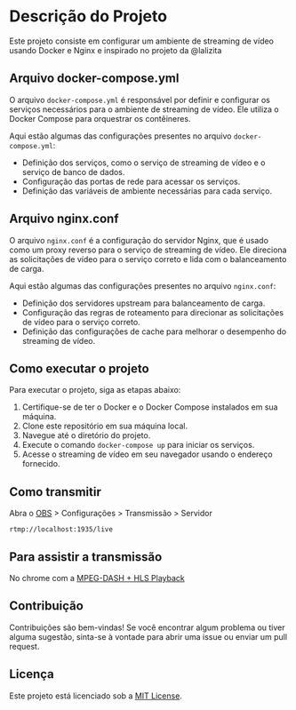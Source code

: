 # Descrição do Projeto

Este projeto consiste em configurar um ambiente de streaming de vídeo usando Docker e Nginx e inspirado no projeto da @lalizita

## Arquivo docker-compose.yml

O arquivo `docker-compose.yml` é responsável por definir e configurar os serviços necessários para o ambiente de streaming de vídeo. Ele utiliza o Docker Compose para orquestrar os contêineres.

Aqui estão algumas das configurações presentes no arquivo `docker-compose.yml`:

- Definição dos serviços, como o serviço de streaming de vídeo e o serviço de banco de dados.
- Configuração das portas de rede para acessar os serviços.
- Definição das variáveis de ambiente necessárias para cada serviço.

## Arquivo nginx.conf

O arquivo `nginx.conf` é a configuração do servidor Nginx, que é usado como um proxy reverso para o serviço de streaming de vídeo. Ele direciona as solicitações de vídeo para o serviço correto e lida com o balanceamento de carga.

Aqui estão algumas das configurações presentes no arquivo `nginx.conf`:

- Definição dos servidores upstream para balanceamento de carga.
- Configuração das regras de roteamento para direcionar as solicitações de vídeo para o serviço correto.
- Definição das configurações de cache para melhorar o desempenho do streaming de vídeo.

## Como executar o projeto

Para executar o projeto, siga as etapas abaixo:

1. Certifique-se de ter o Docker e o Docker Compose instalados em sua máquina.
2. Clone este repositório em sua máquina local.
3. Navegue até o diretório do projeto.
4. Execute o comando `docker-compose up` para iniciar os serviços.
5. Acesse o streaming de vídeo em seu navegador usando o endereço fornecido.

## Como transmitir 

Abra o [OBS](https://obsproject.com/pt-br/download) > Configurações > Transmissão > Servidor
```
rtmp://localhost:1935/live
```

## Para assistir a transmissão 

No chrome com a [ MPEG-DASH + HLS Playback](https://chromewebstore.google.com/detail/native-mpeg-dash-+-hls-pl/cjfbmleiaobegagekpmlhmaadepdeedn)

## Contribuição

Contribuições são bem-vindas! Se você encontrar algum problema ou tiver alguma sugestão, sinta-se à vontade para abrir uma issue ou enviar um pull request.


## Licença

Este projeto está licenciado sob a [MIT License](LICENSE).
